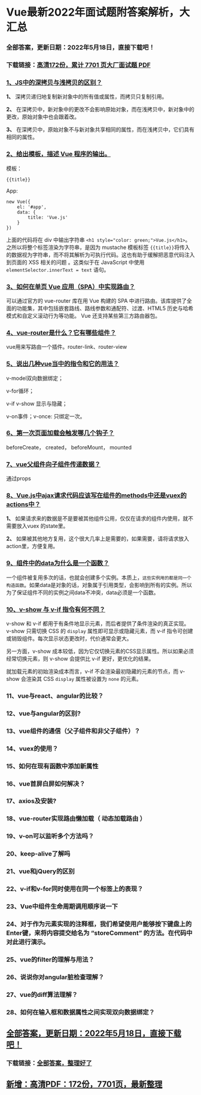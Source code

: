 # Vue最新2022年面试题附答案解析，大汇总


### 全部答案，更新日期：2022年5月18日，直接下载吧！

### 下载链接：[高清172份，累计 7701 页大厂面试题  PDF](https://gitee.com/souyunku/DevBooks/blob/master/docs/index.md)



### [1、JS中的深拷贝与浅拷贝的区别？](https://gitee.com/souyunku/DevBooks/blob/master/docs/Vue/Vue最新2021年面试题附答案解析，大汇总.md#1js中的深拷贝与浅拷贝的区别)  


**1、** 深拷贝递归地复制新对象中的所有值或属性，而拷贝只复制引用。

**2、** 在深拷贝中，新对象中的更改不会影响原始对象，而在浅拷贝中，新对象中的更改，原始对象中也会跟着改。

**3、** 在深拷贝中，原始对象不与新对象共享相同的属性，而在浅拷贝中，它们具有相同的属性。


### [2、给出模板，描述 Vue 程序的输出。](https://gitee.com/souyunku/DevBooks/blob/master/docs/Vue/Vue最新2021年面试题附答案解析，大汇总.md#2给出模板描述-vue-程序的输出。)  


模板：

```
{{title}}
```

App:

```
new Vue({
    el: '#app',
    data: {
        title: 'Vue.js'
    }
})
```

上面的代码将在 div 中输出字符串 `<h1 style="color: green;">Vue.js</h1>`。之所以将整个标签渲染为字符串，是因为 mustache 模板标签 `{{title}}`将传入的数据视为字符串，而不将其解析为可执行代码。这也有助于缓解把恶意代码注入到页面的 XSS 相关的问题 。这类似于在 JavaScript 中使用 `elementSelector.innerText = text` 语句。


### [3、如何在单页 Vue 应用（SPA）中实现路由？](https://gitee.com/souyunku/DevBooks/blob/master/docs/Vue/Vue最新2021年面试题附答案解析，大汇总.md#3如何在单页-vue-应用spa中实现路由)  


可以通过官方的 vue-router 库在用 Vue 构建的 SPA 中进行路由。该库提供了全面的功能集，其中包括嵌套路线、路线参数和通配符、过渡、HTML5 历史与哈希模式和自定义滚动行为等功能。 Vue 还支持某些第三方路由器包。


### [4、vue-router是什么？它有哪些组件？](https://gitee.com/souyunku/DevBooks/blob/master/docs/Vue/Vue最新2021年面试题附答案解析，大汇总.md#4vue-router是什么它有哪些组件)  


vue用来写路由一个插件。router-link、router-view


### [5、说出几种vue当中的指令和它的用法？](https://gitee.com/souyunku/DevBooks/blob/master/docs/Vue/Vue最新2021年面试题附答案解析，大汇总.md#5说出几种vue当中的指令和它的用法)  


v-model双向数据绑定；

v-for循环；

v-if v-show 显示与隐藏；

v-on事件；v-once: 只绑定一次。


### [6、第一次页面加载会触发哪几个钩子？](https://gitee.com/souyunku/DevBooks/blob/master/docs/Vue/Vue最新2021年面试题附答案解析，大汇总.md#6第一次页面加载会触发哪几个钩子)  


beforeCreate， created， beforeMount， mounted


### [7、vue父组件向子组件传递数据？](https://gitee.com/souyunku/DevBooks/blob/master/docs/Vue/Vue最新2021年面试题附答案解析，大汇总.md#7vue父组件向子组件传递数据)  


通过props


### [8、Vue.js中ajax请求代码应该写在组件的methods中还是vuex的actions中？](https://gitee.com/souyunku/DevBooks/blob/master/docs/Vue/Vue最新2021年面试题附答案解析，大汇总.md#8vuejs中ajax请求代码应该写在组件的methods中还是vuex的actions中)  


**1、** 如果请求来的数据是不是要被其他组件公用，仅仅在请求的组件内使用，就不需要放入vuex 的state里。

**2、** 如果被其他地方复用，这个很大几率上是需要的，如果需要，请将请求放入action里，方便复用。



### [9、组件中的data为什么是一个函数？](https://gitee.com/souyunku/DevBooks/blob/master/docs/Vue/Vue最新2021年面试题附答案解析，大汇总.md#9组件中的data为什么是一个函数)  


一个组件被复用多次的话，也就会创建多个实例。本质上，`这些实例用的都是同一个构造函数`。如果data是对象的话，对象属于引用类型，会影响到所有的实例。所以为了保证组件不同的实例之间data不冲突，data必须是一个函数。


### [10、v-show 与 v-if 指令有何不同？](https://gitee.com/souyunku/DevBooks/blob/master/docs/Vue/Vue最新2021年面试题附答案解析，大汇总.md#10v-show-与-v-if-指令有何不同)  


v-show 和 v-if 都用于有条件地显示元素，而后者提供了条件渲染的真正实现。 v-show 只需切换 CSS 的 `display` 属性即可显示或隐藏元素，而 v-if 指令可创建或销毁组件。每次显示状态更改时，代价通常会更大。

另一方面，v-show 成本较低，因为它仅切换元素的CSS显示属性。所以如果必须经常切换元素，则 v-show 会提供比 v-if 更好，更优化的结果。

就加载元素的初始渲染成本而言，v-if 不会渲染最初隐藏的元素的节点，而 v-show 会渲染其 CSS `display` 属性被设置为 `none` 的元素。


### 11、vue与react、angular的比较？
### 12、vue与angular的区别?
### 13、vue组件的通信（父子组件和非父子组件）？
### 14、vuex的使用？
### 15、如何在现有函数中添加新属性
### 16、vue首屏白屏如何解决？
### 17、axios及安装?
### 18、vue-router实现路由懒加载（ 动态加载路由 ）
### 19、v-on可以监听多个方法吗？
### 20、keep-alive了解吗
### 21、vue和jQuery的区别
### 22、v-if和v-for同时使用在同一个标签上的表现？
### 23、Vue中组件生命周期调用顺序说一下
### 24、对于作为元素实现的注释框，我们希望使用户能够按下键盘上的Enter键，来将内容提交给名为 “storeComment” 的方法。在代码中对此进行演示。
### 25、vue的filter的理解与用法？
### 26、说说你对angular脏检查理解？
### 27、vue的diff算法理解？
### 28、如何在输入框和数据属性之间实现双向数据绑定？





## [全部答案，更新日期：2022年5月18日，直接下载吧！](https://gitee.com/souyunku/DevBooks/blob/master/docs/daan.md)

### 下载链接：[全部答案，整理好了](https://gitee.com/souyunku/DevBooks/blob/master/docs/daan.md)




## [新增：高清PDF：172份，7701页，最新整理](https://gitee.com/souyunku/DevBooks/blob/master/docs/daan.md)




